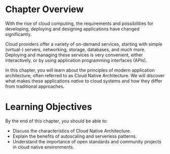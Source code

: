 # Chapter Overview

With the rise of cloud computing, the requirements and possibilities for developing, deploying and designing applications have changed significantly.

Cloud providers offer a variety of on-demand services, starting with simple (virtual-) servers, networking, storage, databases, and much more. Deploying and managing these services is very convenient, either interactively, or by using application programming interfaces (APIs).

In this chapter, you will learn about the principles of modern application architecture, often referred to as Cloud Native Architecture. We will discover what makes these applications _native_ to cloud systems and how they differ from traditional approaches.

# Learning Objectives

By the end of this chapter, you should be able to:

-   Discuss the characteristics of Cloud Native Architecture.
-   Explain the benefits of autoscaling and serverless patterns.
-   Understand the importance of open standards and community projects in cloud native environments.